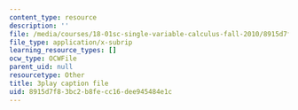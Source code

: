 ```yaml
---
content_type: resource
description: ''
file: /media/courses/18-01sc-single-variable-calculus-fall-2010/8915d7f83bc2b8fecc16dee945484e1c_Pd2xP5zDsRw.srt
file_type: application/x-subrip
learning_resource_types: []
ocw_type: OCWFile
parent_uid: null
resourcetype: Other
title: 3play caption file
uid: 8915d7f8-3bc2-b8fe-cc16-dee945484e1c
---
```

